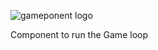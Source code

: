 ![gameponent  logo](http://i1300.photobucket.com/albums/ag93/gameponents/gameponent-loop_zps5c5e4780.png)

Component to run the Game loop